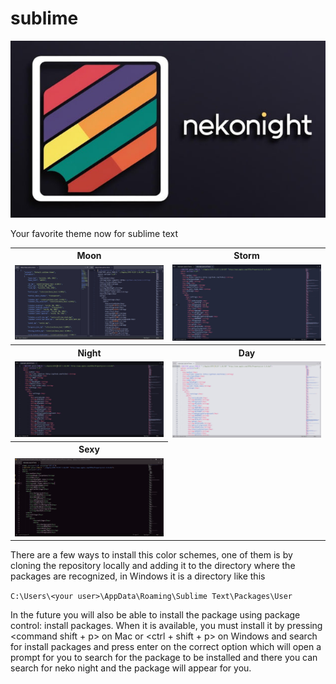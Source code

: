 # sublime

![logo](./img/logo.png)

Your favorite theme now for sublime text

<table width="100%">
  <tr>
    <th>Moon</th>
    <th>Storm</th>
  </tr>
  <tr>
    <td width="50%">
      <img src="./img/neko-sublime.jpg" />
    </td>
    <td width="50%">
      <img src="./img/neko-sublime-storm.jpg" />
    </td>
  </tr>
  <tr>
    <th>Night</th>
    <th>Day</th>
  </tr>
  <tr>
    <td width="50%">
      <img src="./img/neko-sublime-night.jpg" />
    </td>
    <td width="50%">
      <img src="./img/neko-sublime-day.jpg" />
    </td>
  </tr>
    <tr>
    <th>Sexy</th>
  </tr>
  <tr>
    <td width="50%">
      <img src="./img/neko-sublime-sexy.jpg" />
    </td>
  </tr>
</table>

There are a few ways to install this color schemes, one of them is by cloning the repository locally and adding it to the directory where the packages are recognized, in Windows it is a directory like this

`C:\Users\<your user>\AppData\Roaming\Sublime Text\Packages\User`

In the future you will also be able to install the package using package control: install packages. When it is available, you must install it by pressing <command shift + p> on Mac or <ctrl + shift + p> on Windows and search for install packages and press enter on the correct option which will open a prompt for you to search for the package to be installed and there you can search for neko night and the package will appear for you.